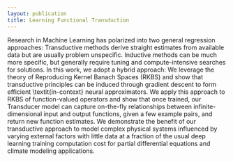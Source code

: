 ```yaml
---
layout: publication
title: Learning Functional Transduction
---
```



<div class="message">
  Research in Machine Learning has polarized into two general regression approaches: Transductive methods derive straight estimates from available data but are usually problem unspecific. Inductive methods can be much more specific, but generally require tuning and compute-intensive searches for solutions. In this work, we  adopt a hybrid approach: We leverage the theory of Reproducing Kernel Banach Spaces (RKBS) and show that transductive principles can be induced through gradient descent to form efficient \textit{in-context} neural approximators. We apply this approach to RKBS of function-valued operators and show that once trained, our Transducer model can capture on-the-fly relationships between infinite-dimensional input and output functions, given a few example pairs, and return new function estimates. We demonstrate the benefit of our transductive approach to model complex physical systems influenced by varying external factors with little data at a fraction of the usual deep learning training computation cost for partial differential equations and climate modeling applications.
</div>

